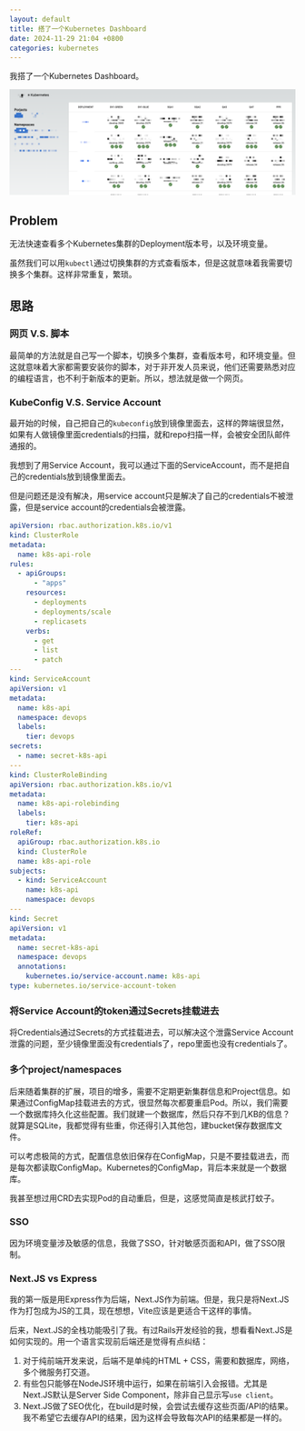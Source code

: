 ```yaml
---
layout: default
title: 搭了一个Kubernetes Dashboard
date: 2024-11-29 21:04 +0800
categories: kubernetes
---
```


我搭了一个Kubernetes Dashboard。

<img src="/images/kubernetes_dashboard.png" style="width=800px" />

## Problem

无法快速查看多个Kubernetes集群的Deployment版本号，以及环境变量。

虽然我们可以用`kubectl`通过切换集群的方式查看版本，但是这就意味着我需要切换多个集群。这样非常重复，繁琐。


## 思路


### 网页 V.S. 脚本

最简单的方法就是自己写一个脚本，切换多个集群，查看版本号，和环境变量。但这就意味着大家都需要安装你的脚本，对于非开发人员来说，他们还需要熟悉对应的编程语言，也不利于新版本的更新。所以，想法就是做一个网页。

### KubeConfig V.S. Service Account

最开始的时候，自己把自己的`kubeconfig`放到镜像里面去，这样的弊端很显然，如果有人做镜像里面credentials的扫描，就和repo扫描一样，会被安全团队邮件通报的。

我想到了用Service Account，我可以通过下面的ServiceAccount，而不是把自己的credentials放到镜像里面去。

但是问题还是没有解决，用service account只是解决了自己的credentials不被泄露，但是service account的credentials会被泄露。

```yaml
apiVersion: rbac.authorization.k8s.io/v1
kind: ClusterRole
metadata:
  name: k8s-api-role
rules:
  - apiGroups:
      - "apps"
    resources:
      - deployments
      - deployments/scale
      - replicasets
    verbs:
      - get
      - list
      - patch
---
kind: ServiceAccount
apiVersion: v1
metadata:
  name: k8s-api
  namespace: devops
  labels:
    tier: devops
secrets:
  - name: secret-k8s-api
---
kind: ClusterRoleBinding
apiVersion: rbac.authorization.k8s.io/v1
metadata:
  name: k8s-api-rolebinding
  labels:
    tier: k8s-api
roleRef:
  apiGroup: rbac.authorization.k8s.io
  kind: ClusterRole
  name: k8s-api-role
subjects:
  - kind: ServiceAccount
    name: k8s-api
    namespace: devops
---
kind: Secret
apiVersion: v1
metadata:
  name: secret-k8s-api
  namespace: devops
  annotations:
    kubernetes.io/service-account.name: k8s-api
type: kubernetes.io/service-account-token
```


### 将Service Account的token通过Secrets挂载进去

将Credentials通过Secrets的方式挂载进去，可以解决这个泄露Service Account泄露的问题，至少镜像里面没有credentials了，repo里面也没有credentials了。

### 多个project/namespaces

后来随着集群的扩展，项目的增多，需要不定期更新集群信息和Project信息。如果通过ConfigMap挂载进去的方式，很显然每次都要重启Pod。所以，我们需要一个数据库持久化这些配置。我们就建一个数据库，然后只存不到几KB的信息？就算是SQLite，我都觉得有些重，你还得引入其他包，建bucket保存数据库文件。

可以考虑极简的方式，配置信息依旧保存在ConfigMap，只是不要挂载进去，而是每次都读取ConfigMap。Kubernetes的ConfigMap，背后本来就是一个数据库。

我甚至想过用CRD去实现Pod的自动重启，但是，这感觉简直是核武打蚊子。

### SSO

因为环境变量涉及敏感的信息，我做了SSO，针对敏感页面和API，做了SSO限制。


### Next.JS vs Express

我的第一版是用Express作为后端，Next.JS作为前端。但是，我只是将Next.JS作为打包成为JS的工具，现在想想，Vite应该是更适合干这样的事情。

后来，Next.JS的全栈功能吸引了我。有过Rails开发经验的我，想看看Next.JS是如何实现的。用一个语言实现前后端还是觉得有点纠结：

1. 对于纯前端开发来说，后端不是单纯的HTML + CSS，需要和数据库，网络，多个微服务打交道。
2. 有些包只能够在NodeJS环境中运行，如果在前端引入会报错。尤其是Next.JS默认是Server Side Component，除非自己显示写`use client`。
3. Next.JS做了SEO优化，在build是时候，会尝试去缓存这些页面/API的结果。我不希望它去缓存API的结果，因为这样会导致每次API的结果都是一样的。

